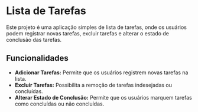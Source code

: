 # Lista de Tarefas

Este projeto é uma aplicação simples de lista de tarefas, onde os usuários podem registrar novas tarefas, excluir tarefas e alterar o estado de conclusão das tarefas.

## Funcionalidades

- **Adicionar Tarefas:** Permite que os usuários registrem novas tarefas na lista.
- **Excluir Tarefas:** Possibilita a remoção de tarefas indesejadas ou concluídas.
- **Alterar Estado de Conclusão:** Permite que os usuários marquem tarefas como concluídas ou não concluídas.
